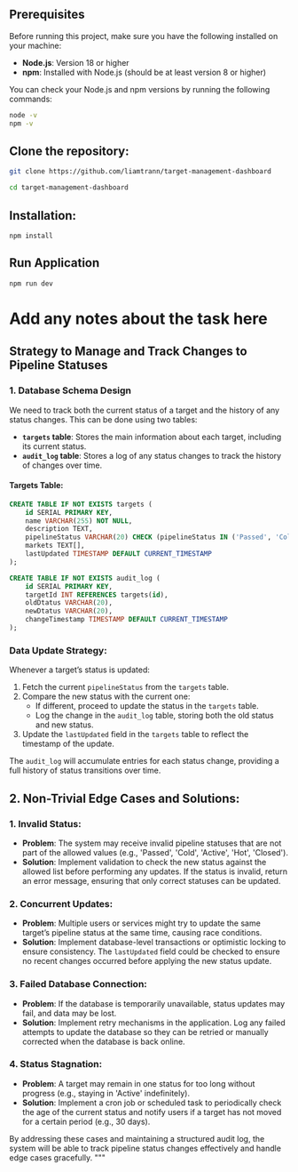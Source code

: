## Prerequisites

Before running this project, make sure you have the following installed on your machine:

- **Node.js**: Version 18 or higher
- **npm**: Installed with Node.js (should be at least version 8 or higher)

You can check your Node.js and npm versions by running the following commands:

```bash
node -v
npm -v
```

## Clone the repository:

```bash
git clone https://github.com/liamtrann/target-management-dashboard

cd target-management-dashboard

```

## Installation:

`npm install`

## Run Application

`npm run dev`

# Add any notes about the task here

## Strategy to Manage and Track Changes to Pipeline Statuses

### 1. Database Schema Design

We need to track both the current status of a target and the history of any status changes. This can be done using two tables:

- **`targets` table**: Stores the main information about each target, including its current status.
- **`audit_log` table**: Stores a log of any status changes to track the history of changes over time.

#### Targets Table:

```sql
CREATE TABLE IF NOT EXISTS targets (
    id SERIAL PRIMARY KEY,
    name VARCHAR(255) NOT NULL,
    description TEXT,
    pipelineStatus VARCHAR(20) CHECK (pipelineStatus IN ('Passed', 'Cold', 'Active', 'Hot', 'Closed', NULL)),
    markets TEXT[],
    lastUpdated TIMESTAMP DEFAULT CURRENT_TIMESTAMP
);

CREATE TABLE IF NOT EXISTS audit_log (
    id SERIAL PRIMARY KEY,
    targetId INT REFERENCES targets(id),
    oldDtatus VARCHAR(20),
    newDtatus VARCHAR(20),
    changeTimestamp TIMESTAMP DEFAULT CURRENT_TIMESTAMP
);
```

### Data Update Strategy:

Whenever a target’s status is updated:

1. Fetch the current `pipelineStatus` from the `targets` table.
2. Compare the new status with the current one:
   - If different, proceed to update the status in the `targets` table.
   - Log the change in the `audit_log` table, storing both the old status and new status.
3. Update the `lastUpdated` field in the `targets` table to reflect the timestamp of the update.

The `audit_log` will accumulate entries for each status change, providing a full history of status transitions over time.

## 2. Non-Trivial Edge Cases and Solutions:

### 1. Invalid Status:

- **Problem**: The system may receive invalid pipeline statuses that are not part of the allowed values (e.g., 'Passed', 'Cold', 'Active', 'Hot', 'Closed').
- **Solution**: Implement validation to check the new status against the allowed list before performing any updates. If the status is invalid, return an error message, ensuring that only correct statuses can be updated.

### 2. Concurrent Updates:

- **Problem**: Multiple users or services might try to update the same target’s pipeline status at the same time, causing race conditions.
- **Solution**: Implement database-level transactions or optimistic locking to ensure consistency. The `lastUpdated` field could be checked to ensure no recent changes occurred before applying the new status update.

### 3. Failed Database Connection:

- **Problem**: If the database is temporarily unavailable, status updates may fail, and data may be lost.
- **Solution**: Implement retry mechanisms in the application. Log any failed attempts to update the database so they can be retried or manually corrected when the database is back online.

### 4. Status Stagnation:

- **Problem**: A target may remain in one status for too long without progress (e.g., staying in 'Active' indefinitely).
- **Solution**: Implement a cron job or scheduled task to periodically check the age of the current status and notify users if a target has not moved for a certain period (e.g., 30 days).

By addressing these cases and maintaining a structured audit log, the system will be able to track pipeline status changes effectively and handle edge cases gracefully.
"""
